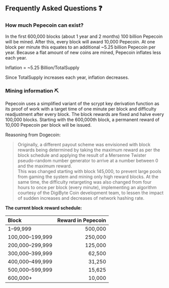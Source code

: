 ## Frequently Asked Questions ❓

### How much Pepecoin can exist?

In the first 600,000 blocks (about 1 year and 2 months) 100 billion Pepecoin will be mined. After this, every block will award 10,000 Pepecoin. At one block per minute this equates to an additional ~5.25 billion Pepecoin per year. Because a flat amount of new coins are mined, Pepecoin inflates less each year.

Inflation = ~5.25 Billion/TotalSupply

Since TotalSupply increases each year, inflation decreases.

### Mining information ⛏

Pepecoin uses a simplified variant of the scrypt key derivation function as its
proof of work with a target time of one minute per block and difficulty
readjustment after every block. The block rewards are fixed and halve every
100,000 blocks. Starting with the 600,000th block, a permanent reward of
10,000 Pepecoin per block will be issued.

Reasoning from Dogecoin:

>Originally, a different payout scheme was envisioned with block rewards being
determined by taking the maximum reward as per the block schedule and applying
the result of a Mersenne Twister pseudo-random number generator to arrive at a
number between 0 and the maximum reward.<br>
This was changed starting with block 145,000, to prevent large pools from gaming
the system and mining only high reward blocks. At the same time, the difficulty
retargeting was also changed from four hours to once per block (every minute),
implementing an algorithm courtesy of the DigiByte Coin development team, to
lessen the impact of sudden increases and decreases of network hashing rate.


**The current block reward schedule:**

| Block                | Reward in Pepecoin |
| :------------------- | -----------------: |
| 1–99,999             |            500,000 |
| 100,000–199,999      |            250,000 |
| 200,000–299,999      |            125,000 |
| 300,000–399,999      |             62,500 |
| 400,000–499,999      |             31,250 |
| 500,000–599,999      |             15,625 |
| 600,000+             |             10,000 |
